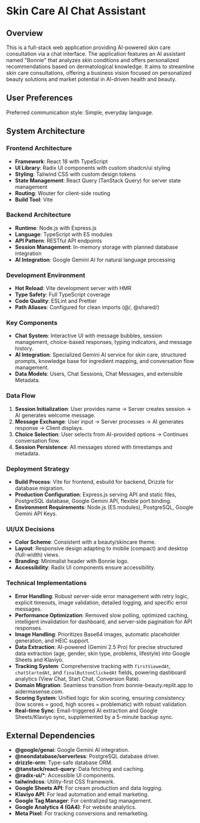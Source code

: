 # Skin Care AI Chat Assistant

## Overview
This is a full-stack web application providing AI-powered skin care consultation via a chat interface. The application features an AI assistant named "Bonnie" that analyzes skin conditions and offers personalized recommendations based on dermatological knowledge. It aims to streamline skin care consultations, offering a business vision focused on personalized beauty solutions and market potential in AI-driven health and beauty.

## User Preferences
Preferred communication style: Simple, everyday language.

## System Architecture
### Frontend Architecture
- **Framework**: React 18 with TypeScript
- **UI Library**: Radix UI components with custom shadcn/ui styling
- **Styling**: Tailwind CSS with custom design tokens
- **State Management**: React Query (TanStack Query) for server state management
- **Routing**: Wouter for client-side routing
- **Build Tool**: Vite

### Backend Architecture
- **Runtime**: Node.js with Express.js
- **Language**: TypeScript with ES modules
- **API Pattern**: RESTful API endpoints
- **Session Management**: In-memory storage with planned database integration
- **AI Integration**: Google Gemini AI for natural language processing

### Development Environment
- **Hot Reload**: Vite development server with HMR
- **Type Safety**: Full TypeScript coverage
- **Code Quality**: ESLint and Prettier
- **Path Aliases**: Configured for clean imports (@/, @shared/)

### Key Components
- **Chat System**: Interactive UI with message bubbles, session management, choice-based responses, typing indicators, and message history.
- **AI Integration**: Specialized Gemini AI service for skin care, structured prompts, knowledge base for ingredient mapping, and conversation flow management.
- **Data Models**: Users, Chat Sessions, Chat Messages, and extensible Metadata.

### Data Flow
1. **Session Initialization**: User provides name → Server creates session → AI generates welcome message.
2. **Message Exchange**: User input → Server processes → AI generates response → Client displays.
3. **Choice Selection**: User selects from AI-provided options → Continues conversation flow.
4. **Session Persistence**: All messages stored with timestamps and metadata.

### Deployment Strategy
- **Build Process**: Vite for frontend, esbuild for backend, Drizzle for database migration.
- **Production Configuration**: Express.js serving API and static files, PostgreSQL database, Google Gemini API, flexible port binding.
- **Environment Requirements**: Node.js (ES modules), PostgreSQL, Google Gemini API Keys.

### UI/UX Decisions
- **Color Scheme**: Consistent with a beauty/skincare theme.
- **Layout**: Responsive design adapting to mobile (compact) and desktop (full-width) views.
- **Branding**: Minimalist header with Bonnie logo.
- **Accessibility**: Radix UI components ensure accessibility.

### Technical Implementations
- **Error Handling**: Robust server-side error management with retry logic, explicit timeouts, image validation, detailed logging, and specific error messages.
- **Performance Optimization**: Removed slow polling, optimized caching, intelligent invalidation for dashboard, and server-side pagination for API responses.
- **Image Handling**: Prioritizes Base64 images, automatic placeholder generation, and HEIC support.
- **Data Extraction**: AI-powered (Gemini 2.5 Pro) for precise structured data extraction (age, gender, skin type, problems, lifestyle) into Google Sheets and Klaviyo.
- **Tracking System**: Comprehensive tracking with `firstViewedAt`, `chatStartedAt`, and `finalButtonClickedAt` fields, powering dashboard analytics (View Chat, Start Chat, Conversion Rate).
- **Domain Migration**: Seamless transition from bonnie-beauty.replit.app to aidermasense.com.
- **Scoring System**: Unified logic for skin scoring, ensuring consistency (low scores = good, high scores = problematic) with robust validation.
- **Real-time Sync**: Email-triggered AI extraction and Google Sheets/Klaviyo sync, supplemented by a 5-minute backup sync.

## External Dependencies
- **@google/genai**: Google Gemini AI integration.
- **@neondatabase/serverless**: PostgreSQL database driver.
- **drizzle-orm**: Type-safe database ORM.
- **@tanstack/react-query**: Data fetching and caching.
- **@radix-ui/***: Accessible UI components.
- **tailwindcss**: Utility-first CSS framework.
- **Google Sheets API**: For cream production and data logging.
- **Klaviyo API**: For lead automation and email marketing.
- **Google Tag Manager**: For centralized tag management.
- **Google Analytics 4 (GA4)**: For website analytics.
- **Meta Pixel**: For tracking conversions and remarketing.